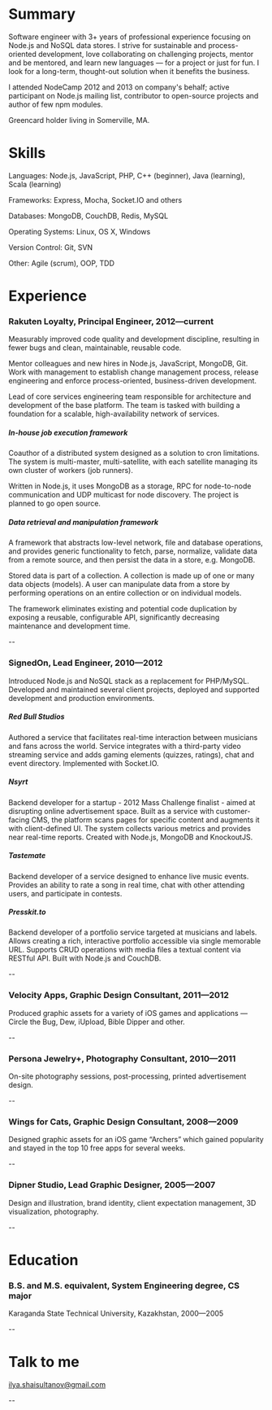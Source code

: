 # Summary
Software engineer with 3+ years of professional experience focusing on Node.js and NoSQL data stores. I strive for sustainable and process-oriented development, love collaborating on challenging projects, mentor and be mentored, and learn new languages — for a project or just for fun. I look for a long-term, thought-out solution when it benefits the business.

I attended NodeCamp 2012 and 2013 on company's behalf; active participant on Node.js mailing list, contributor to open-source projects and author of few npm modules.

Greencard holder living in Somerville, MA.



# Skills

Languages: Node.js, JavaScript, PHP, C++ (beginner), Java (learning), Scala (learning)

Frameworks: Express, Mocha, Socket.IO and others

Databases: MongoDB, CouchDB, Redis, MySQL

Operating Systems: Linux, OS X, Windows

Version Control: Git, SVN

Other: Agile (scrum), OOP, TDD



# Experience

### Rakuten Loyalty, Principal Engineer, 2012—current
Measurably improved code quality and development discipline, resulting in fewer bugs and clean, maintainable, reusable code.

Mentor colleagues and new hires in Node.js, JavaScript, MongoDB, Git. Work with management to establish change management process, release engineering and enforce process-oriented, business-driven development.

Lead of core services engineering team responsible for architecture and development of the base platform. The team is tasked with building a foundation for a scalable, high-availability network of services.

##### In-house job execution framework
Coauthor of a distributed system designed as a solution to cron limitations. The system is multi-master, multi-satellite, with each satellite managing its own cluster of workers (job runners).

Written in Node.js, it uses MongoDB as a storage, RPC for node-to-node communication and UDP multicast for node discovery. The project is planned to go open source.

##### Data retrieval and manipulation framework
A framework that abstracts low-level network, file and database operations, and provides generic functionality to fetch, parse, normalize, validate data from a remote source, and then persist the data in a store, e.g. MongoDB.

Stored data is part of a collection. A collection is made up of one or many data objects (models). A user can manipulate data from a store by performing operations on an entire collection or on individual models.

The framework eliminates existing and potential code duplication by exposing a reusable, configurable API, significantly decreasing maintenance and development time.

--

### SignedOn, Lead Engineer, 2010—2012
Introduced Node.js and NoSQL stack as a replacement for PHP/MySQL. Developed and maintained several client projects, deployed and supported development and production environments.

##### Red Bull Studios
Authored a service that facilitates real-time interaction between musicians and fans across the world. Service integrates with a third-party video streaming service and adds gaming elements (quizzes, ratings), chat and event directory. Implemented with Socket.IO.

##### Nsyrt
Backend developer for a startup - 2012 Mass Challenge finalist - aimed at disrupting online advertisement space. Built as a service with customer-facing CMS, the platform scans pages for specific content and augments it with client-defined UI. The system collects various metrics and provides near real-time reports. Created with Node.js, MongoDB and KnockoutJS.

##### Tastemate
Backend developer of a service designed to enhance live music events. Provides an ability to rate a song in real time, chat with other attending users, and participate in contests. 

##### Presskit.to
Backend developer of a portfolio service targeted at musicians and labels. Allows creating a rich, interactive portfolio accessible via single memorable URL. Supports CRUD operations with media files a textual content via RESTful API. Built with Node.js and CouchDB.

--

### Velocity Apps, Graphic Design Consultant, 2011—2012
Produced graphic assets for a variety of iOS games and applications — Circle the Bug, Dew, iUpload, Bible Dipper and other.

--

### Persona Jewelry+, Photography Consultant, 2010—2011
On-site photography sessions, post-processing, printed advertisement design.

--

### Wings for Cats, Graphic Design Consultant, 2008—2009
Designed graphic assets for an iOS game “Archers” which gained popularity and stayed in the top 10 free apps for several weeks.

--

### Dipner Studio, Lead Graphic Designer, 2005—2007
Design and illustration, brand identity, client expectation management, 3D visualization, photography.

--

# Education

### B.S. and M.S. equivalent, System Engineering degree, CS major
Karaganda State Technical University, Kazakhstan, 2000—2005

--

# Talk to me

ilya.shaisultanov@gmail.com

--
